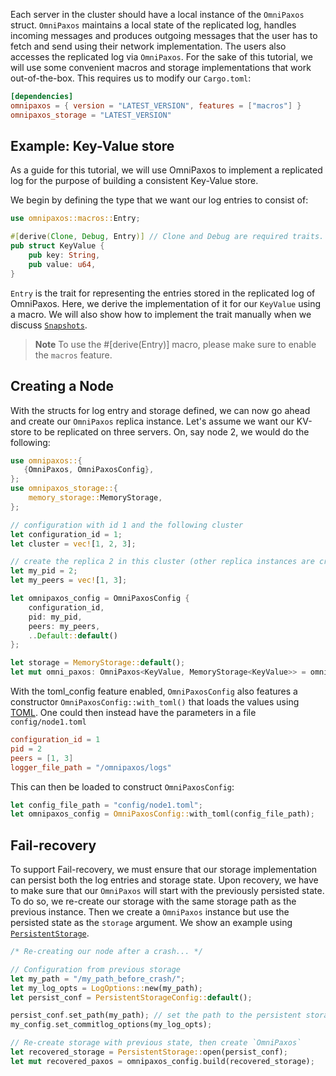 Each server in the cluster should have a local instance of the `OmniPaxos` struct. `OmniPaxos` maintains a local state of the replicated log, handles incoming messages and produces outgoing messages that the user has to fetch and send using their network implementation. The users also accesses the replicated log via `OmniPaxos`. For the sake of this tutorial, we will use some convenient macros and storage implementations that work out-of-the-box. This requires us to modify our `Cargo.toml`:

```toml
[dependencies]
omnipaxos = { version = "LATEST_VERSION", features = ["macros"] }
omnipaxos_storage = "LATEST_VERSION"
``` 

## Example: Key-Value store
As a guide for this tutorial, we will use OmniPaxos to implement a replicated log for the purpose of building a consistent Key-Value store. 

We begin by defining the type that we want our log entries to consist of:
```rust
use omnipaxos::macros::Entry;

#[derive(Clone, Debug, Entry)] // Clone and Debug are required traits.
pub struct KeyValue {
    pub key: String,
    pub value: u64,
}
``` 

`Entry` is the trait for representing the entries stored in the replicated log of OmniPaxos. Here, we derive the implementation of it for our `KeyValue` using a macro. We will also show how to implement the trait manually when we discuss [`Snapshots`](../compaction/#snapshot).

> **Note** To use the #[derive(Entry)] macro, please make sure to enable the `macros` feature.

## Creating a Node
With the structs for log entry and storage defined, we can now go ahead and create our `OmniPaxos` replica instance. Let's assume we want our KV-store to be replicated on three servers. On, say node 2, we would do the following:
```rust
use omnipaxos::{
   {OmniPaxos, OmniPaxosConfig},
};
use omnipaxos_storage::{
    memory_storage::MemoryStorage,
};

// configuration with id 1 and the following cluster
let configuration_id = 1;
let cluster = vec![1, 2, 3];

// create the replica 2 in this cluster (other replica instances are created similarly with pid 1 and 3 on the other nodes)
let my_pid = 2;
let my_peers = vec![1, 3];

let omnipaxos_config = OmniPaxosConfig {
    configuration_id,
    pid: my_pid,
    peers: my_peers,
    ..Default::default()
};

let storage = MemoryStorage::default();
let mut omni_paxos: OmniPaxos<KeyValue, MemoryStorage<KeyValue>> = omnipaxos_config.build(storage);
```
With the toml_config feature enabled, `OmniPaxosConfig` also features a constructor `OmniPaxosConfig::with_toml()` that loads the values using [TOML](https://toml.io). One could then instead have the parameters in a file `config/node1.toml`

```toml
configuration_id = 1
pid = 2
peers = [1, 3]
logger_file_path = "/omnipaxos/logs"
```
This can then be loaded to construct `OmniPaxosConfig`:

```rust
let config_file_path = "config/node1.toml"; 
let omnipaxos_config = OmniPaxosConfig::with_toml(config_file_path);
```

## Fail-recovery
To support Fail-recovery, we must ensure that our storage implementation can persist both the log entries and storage state. Upon recovery, we have to make sure that our ``OmniPaxos`` will start with the previously persisted state. To do so, we re-create our storage with the same storage path as the previous instance. Then we create a `OmniPaxos` instance but use the persisted state as the `storage` argument. We show an example using [`PersistentStorage`](../storage/#persistentstorage).

```rust
/* Re-creating our node after a crash... */

// Configuration from previous storage
let my_path = "/my_path_before_crash/";
let my_log_opts = LogOptions::new(my_path);
let persist_conf = PersistentStorageConfig::default();

persist_conf.set_path(my_path); // set the path to the persistent storage
my_config.set_commitlog_options(my_log_opts);

// Re-create storage with previous state, then create `OmniPaxos`
let recovered_storage = PersistentStorage::open(persist_conf); 
let mut recovered_paxos = omnipaxos_config.build(recovered_storage);
```
